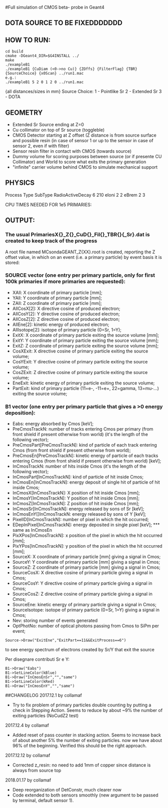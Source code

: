 #Full simulation of CMOS beta- probe in Geant4
## DOTA SOURCE TO BE FIXEDDDDDDD

## HOW TO RUN:
```
cd build
cmake -DGeant4_DIR=$G4INSTALL ../
make
./exampleB1
./exampleB1 {CuDiam (<0->no Cu)} {ZOffs} {FilterFlag} {TBR} {SourceChoice} {x0Scan} ../run1.mac
e.g.:
./exampleB1 5 2 0 1 2 0 ../run1.mac
```
{all distances/sizes in mm}
Source Choice:
1 - Pointlike Sr
2 - Extended Sr
3 - DOTA

## GEOMETRY
- Extended Sr Source ending at Z=0
- Cu collimator on top of Sr source (toggleble)
- CMOS Detector starting at Z offset (Z distance is from source surface and possible resin (in case of sensor 1 or up to the sensor in case of sensor 2, even if with filter)
- Sensor resin filter in contact with CMOS (towards source)
- Dummy volume for scoring purposes between source (or if presente CU Collimator) and World to score what exits the primary generation
- "infinite" carrier volume behind CMOS to simulate mechanical support


## PHYSICS
Process				Type		SubType
RadioActiveDecay	6			210
eIoni				2			2
eBrem				2			3

CPU TIMES NEEDED FOR 1e5 PRIMARIES:


## OUTPUT:
### The usual PrimariesX{}_Z{}_CuD{}_Fil{}_TBR{}{_Sr}.dat is created to keep track of the progress
A root file named MCsondaGEANT_Z{XX}.root is created, reporting the Z offset value, in which on an event (i.e. a primary particle) by event basis it is stored:
### SOURCE vector (one entry per primary particle, only for first 100k primaries if more primaries are requested):
- XAll: X coordinate of primary particle [mm];
- YAll: Y coordinate of primary particle [mm];
- ZAll: Z coordinate of primary particle [mm];
- AllCosX[2]: X directive cosine of produced electron;
- AllCosY[2]: Y directive cosine of produced electron;
- AllCosZ[2]: Z directive cosine of produced electron;
- AllEne[2]: kinetic energy of produced electron;
- AllIsotope[2]: isotope of primary particle (0=Sr, 1=Y);
- ExitX: X coordinate of primary particle exiting the source volume [mm];
- ExitY: Y coordinate of primary particle exiting the source volume [mm];
- ExitZ: Z coordinate of primary particle exiting the source volume [mm];
- CosXExit: X directive cosine of primary particle exiting the source volume;
- CosYExit: Y directive cosine of primary particle exiting the source volume;
- CosZExit: Z directive cosine of primary particle exiting the source volume;
- EneExit: kinetic energy of primary particle exiting the source volume;
- PartExit: kind of primary particle (11=e-, -11=e+, 22=gamma, 13=mu-...) exiting the source volume;

### B1 vector (one entry per primary particle that gives a >0 energy deposition):
- Eabs: energy absorbed by Cmos [keV];
- PreCmosTrackN: number of tracks entering Cmos per primary (from front shield if present otherwise from world) (it's the length of the following vector);
- PreCmosPart[PreCmosTrackN]: kind of particle of each track entering Cmos (from front shield if present otherwise from world);
- PreCmosEn[PreCmosTrackN]: kinetic energy of particle of each tracks entering Cmos (from front shield if present otherwise from world) [keV];
- InCmosTrackN: number of hits inside Cmos (it's the length of the following vector);
- InCmosPart[InCmosTrackN]: kind of particle of hit inside Cmos;
- InCmosEn[InCmosTrackN]: energy deposit of single hit of particle of hit inside Cmos;
- InCmosX[InCmosTrackN]: X position of hit inside Cmos [mm];
- InCmosY[InCmosTrackN]: Y position of hit inside Cmos [mm];
- InCmosZ[InCmosTrackN]: Z position of hit inside Cmos [mm];
- InCmosSr[InCmosTrackN]: energy released by sons of Sr [keV];
- InCmosEnY[]InCmosTrackN: energy released by sons of Y [keV];
- PixelID[InCmosTrackN]: number of pixel in which the hit occurred;
- EDepInPixel[InCmosTrackN]: energy deposited in single pixel [keV]; *** same as InCmosEn
- PixXPos[InCmosTrackN]: x position of the pixel in which the hit occurred [mm];
- PixYPos[InCmosTrackN]: y position of the pixel in which the hit occurred [mm];
- SourceX: X coordinate of primary particle [mm] giving a signal in Cmos;
- SourceY: Y coordinate of primary particle [mm] giving a signal in Cmos;
- SourceZ: Z coordinate of primary particle [mm] giving a signal in Cmos;
- SourceCosX: X directive cosine of primary particle giving a signal in Cmos;
- SourceCosY: Y directive cosine of primary particle giving a signal in Cmos;
- SourceCosZ: Z directive cosine of primary particle giving a signal in Cmos;
- SourceEne: kinetic energy of primary particle giving a signal in Cmos;
- SourceIsotope: isotope of primary particle (0=Sr, 1=Y) giving a signal in Cmos;
- Nev: storing number of events generated
- OptPhotNo: number of optical photons passing from Cmos to SiPm per event;


```
Source->Draw("ExitEne","ExitPart==11&&ExitProcess==6")
```
to see energy spectrum of electrons created by Sr/Y that exit the source

Per disegnare contributi Sr e Y:
```
B1->Draw("Eabs")
B1->SetLineColor(kBlue)
B1->Draw("InCmosEnSr","","same")
B1->SetLineColor(kRed)
B1->Draw("InCmosEnY","","same")
````


##CHANGELOG
2017.12.1 by collamaf
- Try to fix problem of primary particles double counting by putting a check in Stepping Action. Seems to reduce by about ~9% the number of exiting particles (NoCudZ2 test)

2017.12.4 by collamaf
- Added reset of pass counter in stacking action. Seems to increase back of about another 5% the number of exiting particles. now we have about 96% of the beginning. Verified this should be the right approach.

2017.12.12 by collamaf
- Corrected z_resin:  no need to add 1mm of copper since distance is always from source top

2018.01.17 by collamaf
- Deep reorganization of DetConstr, much clearer now
- Code extended to both sensors smoothly (new argument to be passed by terminal, default sensor 1).






